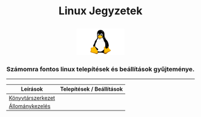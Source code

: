 <h1 align="center">
    Linux Jegyzetek
</h1>
<h2 align="center">
    <img src=".pictures/linux-logo.png" width="128" alt="tux"/>
</h2>
<h3 align="center">
    Számomra fontos linux telepítések és beállítások gyűjteménye.
</h3>
<hr/>
<table align="center">
    <thead>
        <tr>
            <th>Leírások</th>
            <th>Telepítések / Beállítások</th>
        </tr>
    </thead>
    <tbody>
        <tr>
            <td>
                <a href=".contents/directory-structure.md">
                    Könyvtárszerkezet
                </a>
            </td>
        </tr>
        <tr>
            <td>
                <a href=".contents/stock-management.md">
                    Állománykezelés
                </a>
            </td>
        </tr>
    </tbody>
</table>